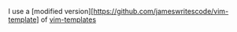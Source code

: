 I use a [modified version][https://github.com/jameswritescode/vim-template] of [vim-templates](https://github.com/aperezdc/vim-template)
